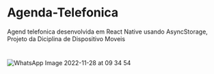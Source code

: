 # Agenda-Telefonica
Agend telefonica desenvolvida em React Native usando AsyncStorage, Projeto da Diciplina de Dispositivo Moveis
#
![WhatsApp Image 2022-11-28 at 09 34 54](https://user-images.githubusercontent.com/60524381/204280166-1651f5c6-d42d-40fd-b5ed-b4add03bf871.jpeg)
